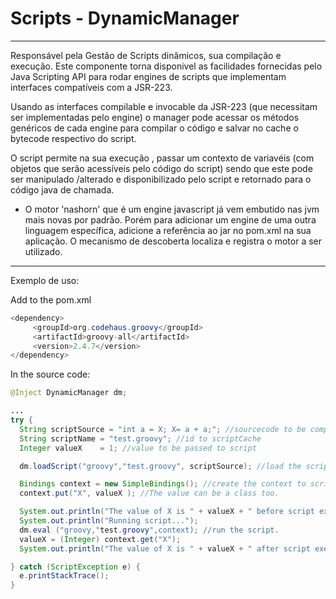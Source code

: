 # Scripts - DynamicManager

---

Responsável pela Gestão de Scripts dinâmicos, sua compilação e execução. Este  componente  torna disponivel as facilidades fornecidas pelo Java Scripting API para rodar engines de scripts que implementam interfaces compatíveis com a JSR-223.

Usando as  interfaces compilable e invocable da ​​JSR-223 \(que necessitam ser implementadas pelo engine\) o manager pode acessar os métodos genéricos de cada engine para compilar o código e salvar no cache o bytecode respectivo do script.

O script permite na sua execução ,  passar um contexto de variavéis \(com objetos que serão acessíveis pelo  código do script\) sendo que este pode ser manipulado /alterado e disponibilizado pelo script e retornado para o código java de chamada.

* O motor 'nashorn' que é um engine javascript já vem embutido nas jvm mais novas por padrão. Porém para adicionar um engine de uma outra linguagem específica, adicione a referência ao jar no pom.xml na sua aplicação. O mecanismo de descoberta localiza e registra o motor a ser utilizado.

---

Exemplo de uso:

Add to the pom.xml

```java
<dependency>
     <groupId>org.codehaus.groovy</groupId>
     <artifactId>groovy-all</artifactId>
     <version>2.4.7</version>
</dependency>

```
In the source code:
```java
@Inject DynamicManager dm;

...
try {                                  
  String scriptSource = "int a = X; X= a + a;"; //sourcecode to be compiled .  
  String scriptName = "test.groovy"; //id to scriptCache
  Integer valueX    = 1; //value to be passed to script

  dm.loadScript("groovy","test.groovy", scriptSource); //load the script into dynamicManager cache.   

  Bindings context = new SimpleBindings(); //create the context to script where 'X' is a key in script to a dynamic variable.                                                                  
  context.put("X", valueX ); //The value can be a class too.    

  System.out.println("The value of X is " + valueX + " before script execution.");
  System.out.println("Running script...");
  dm.eval ("groovy,"test.groovy",context); //run the script.        
  valueX = (Integer) context.get("X");                  
  System.out.println("The value of X is " + valueX + " after script execution.");

} catch (ScriptException e) {
  e.printStackTrace();
}
```



